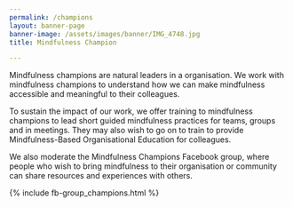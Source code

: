 ```yaml
---
permalink: /champions
layout: banner-page
banner-image: /assets/images/banner/IMG_4748.jpg
title: Mindfulness Champion

---
```

Mindfulness champions are natural leaders in a organisation. We work with mindfulness champions to understand how we can make mindfulness accessible and meaningful to their colleagues.

To sustain the impact of our work, we offer training to mindfulness champions to lead short guided mindfulness practices for teams, groups and in meetings. They may also wish to go on to train to provide Mindfulness-Based Organisational Education for colleagues.

We also moderate the Mindfulness Champions Facebook group, where people who wish to bring mindfulness to their organisation or community can share resources and experiences with others.

{% include fb-group_champions.html %}